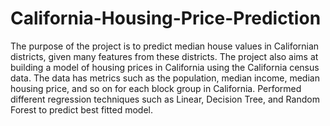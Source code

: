 # California-Housing-Price-Prediction
The purpose of the project is to predict median house values in Californian districts, given many features from these districts. The project also aims at building a model of housing prices in California using the California census data. The data has metrics such as the population, median income, median housing price, and so on for each block group in California. Performed different regression techniques such as Linear, Decision Tree, and Random Forest to predict best fitted model.
